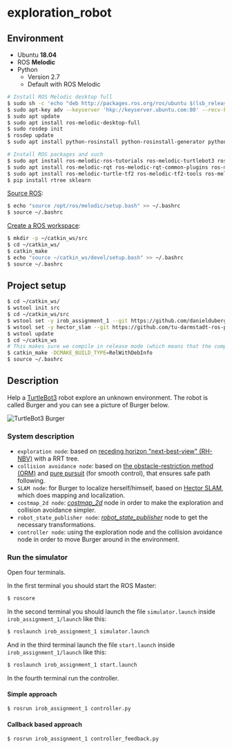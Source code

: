 # exploration_robot

## Environment

* Ubuntu __18.04__
* ROS __Melodic__
* Python
  * Version 2.7
  * Default with ROS Melodic

```bash
# Install ROS Melodic desktop full
$ sudo sh -c 'echo "deb http://packages.ros.org/ros/ubuntu $(lsb_release -sc) main" > /etc/apt/sources.list.d/ros-latest.list'
$ sudo apt-key adv --keyserver 'hkp://keyserver.ubuntu.com:80' --recv-key C1CF6E31E6BADE8868B172B4F42ED6FBAB17C654
$ sudo apt update
$ sudo apt install ros-melodic-desktop-full
$ sudo rosdep init
$ rosdep update
$ sudo apt install python-rosinstall python-rosinstall-generator python-wstool build-essential python-pip python-catkin-tools

# Install ROS packages and such
$ sudo apt install ros-melodic-ros-tutorials ros-melodic-turtlebot3 ros-melodic-turtlebot3-simulations ros-melodic-navigation libspatialindex-dev libqt4-dev
$ sudo apt install ros-melodic-rqt ros-melodic-rqt-common-plugins ros-melodic-turtlesim
$ sudo apt install ros-melodic-turtle-tf2 ros-melodic-tf2-tools ros-melodic-tf
$ pip install rtree sklearn
```

[Source ROS](https://wiki.ros.org/melodic/Installation/Ubuntu#melodic.2BAC8-Installation.2BAC8-DebEnvironment.Environment_setup):

```bash
$ echo "source /opt/ros/melodic/setup.bash" >> ~/.bashrc
$ source ~/.bashrc
```

[Create a ROS workspace](https://wiki.ros.org/ROS/Tutorials/InstallingandConfiguringROSEnvironment):

```bash
$ mkdir -p ~/catkin_ws/src
$ cd ~/catkin_ws/
$ catkin_make
$ echo "source ~/catkin_ws/devel/setup.bash" >> ~/.bashrc
$ source ~/.bashrc
```

## Project setup

```bash
$ cd ~/catkin_ws/
$ wstool init src
$ cd ~/catkin_ws/src
$ wstool set -y irob_assignment_1 --git https://github.com/danielduberg/irob_assignment_1.git -v master
$ wstool set -y hector_slam --git https://github.com/tu-darmstadt-ros-pkg/hector_slam.git -v melodic-devel
$ wstool update
$ cd ~/catkin_ws
# This makes sure we compile in release mode (which means that the compiler optimizes the code)
$ catkin_make -DCMAKE_BUILD_TYPE=RelWithDebInfo
$ source ~/.bashrc
```

## Description

Help a [TurtleBot3](http://emanual.robotis.com/docs/en/platform/turtlebot3/overview/) robot explore an unknown environment. The robot is called Burger and you can see a picture of Burger below.

![TurtleBot3 Burger](images/turtlebot3_burger.png "TurtleBot3 Burger. Image taken from: http://emanual.robotis.com/docs/en/platform/turtlebot3/specifications/#data-of-turtlebot3-burger")

### System description

* `exploration node`: based on [receding horizon "next-best-view" (RH-NBV)](https://ieeexplore.ieee.org/abstract/document/7487281) with a RRT tree.
* `collision avoidance node`: based on [the obstacle-restriction method (ORM)](https://ieeexplore.ieee.org/abstract/document/1545546) and [pure pursuit](https://apps.dtic.mil/docs/citations/ADA255524) (for smooth control), that ensures safe path following.
* `SLAM node`: for Burger to localize herself/himself, based on [Hector SLAM](https://wiki.ros.org/hector_slam), which does mapping and localization.
* `costmap_2d node`: [_costmap_2d_](https://wiki.ros.org/costmap_2d) node in order to make the exploration and collision avoidance simpler.
* `robot_state_publisher node`: [_robot_state_publisher_](https://wiki.ros.org/robot_state_publisher) node to get the necessary transformations.
* `controller node`: using the exploration node and the collision avoidance node in order to move Burger around in the environment.

### Run the simulator

Open four terminals.

In the first terminal you should start the ROS Master:

```bash
$ roscore
```

In the second terminal you should launch the file `simulator.launch` inside `irob_assignment_1/launch` like this:

```bash
$ roslaunch irob_assignment_1 simulator.launch
```

And in the third terminal launch the file `start.launch` inside `irob_assignment_1/launch` like this:

```bash
$ roslaunch irob_assignment_1 start.launch
```

In the fourth terminal run the controller.
#### Simple approach

```bash
$ rosrun irob_assignment_1 controller.py
```

#### Callback based approach

```bash
$ rosrun irob_assignment_1 controller_feedback.py
```